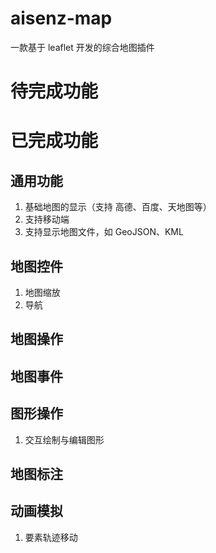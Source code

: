 <!-- @format -->

# aisenz-map

一款基于 leaflet 开发的综合地图插件

# 待完成功能

# 已完成功能

## 通用功能

1. 基础地图的显示（支持 高德、百度、天地图等）
2. 支持移动端
3. 支持显示地图文件，如 GeoJSON、KML

## 地图控件

1. 地图缩放
2. 导航

## 地图操作

## 地图事件

## 图形操作

1. 交互绘制与编辑图形

## 地图标注

## 动画模拟

1. 要素轨迹移动
